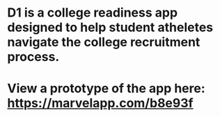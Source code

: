 # D1 is a college readiness app designed to help student atheletes navigate the college recruitment process.
# View a prototype of the app here: https://marvelapp.com/b8e93f

